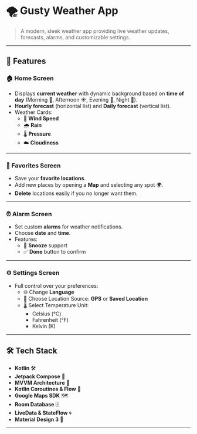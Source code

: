 # 🌪️ Gusty Weather App

> A modern, sleek weather app providing live weather updates, forecasts, alarms, and customizable settings.

---

## 📲 Features

### 🏠 Home Screen
- Displays **current weather** with dynamic background based on **time of day** (Morning 🌅, Afternoon ☀️, Evening 🌇, Night 🌙).
- **Hourly forecast** (horizontal list) and **Daily forecast** (vertical list).
- Weather Cards:
  - 💨 **Wind Speed**
  - 🌧️ **Rain**
  - 🌡️ **Pressure**
  - ☁️ **Cloudiness**

---

### 📍 Favorites Screen
- Save your **favorite locations**.
- Add new places by opening a **Map** and selecting any spot 🌍.
- **Delete** locations easily if you no longer want them.

---

### ⏰ Alarm Screen
- Set custom **alarms** for weather notifications.
- Choose **date** and **time**.
- Features:
  - 🔁 **Snooze** support
  - ✅ **Done** button to confirm

---

### ⚙️ Settings Screen
- Full control over your preferences:
  - 🌐 Change **Language**
  - 📍 Choose Location Source: **GPS** or **Saved Location**
  - 🌡️ Select Temperature Unit:
    - Celsius (°C)
    - Fahrenheit (°F)
    - Kelvin (K)

---

## 🛠️ Tech Stack
- **Kotlin** 🛠️
- **Jetpack Compose** 🎨
- **MVVM Architecture** 📐
- **Kotlin Coroutines & Flow** 🔄
- **Google Maps SDK** 🗺️
- **Room Database** 🗄️
- **LiveData & StateFlow** 🌀
- **Material Design 3** 🎨

---
